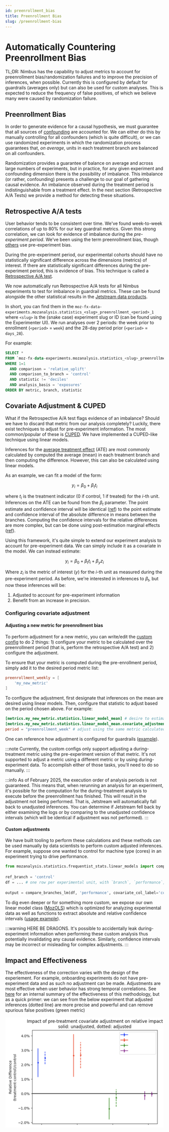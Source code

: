 ```yaml
---
id: preenrollment_bias
title: Preenrollment Bias
slug: /preenrollment-bias
---
```


# Automatically Countering Preenrollment Bias

TL;DR: Nimbus has the capability to adjust metrics to account for preenrollment bias/randomization failures and to improve the precision of inferences, when possible. Currently this is configured by default for guardrails (averages only) but can also be used for custom analyses. This is expected to reduce the frequency of false positives, of which we believe many were caused by randomization failure.

## Preenrollment Bias

In order to generate evidence for a causal hypothesis, we must guarantee that all sources of [confounding](https://en.wikipedia.org/wiki/Confounding) are accounted for. We can either do this by manually controlling for all confounders (which is quite difficult), or we can use randomized experiments in which the randomization process guarantees that, _on average_, units in each treatment branch are balanced on all confounders.

Randomization provides a guarantee of balance on average and across large numbers of experiments, but in practice, for any given experiment and confounding dimension there is the possibility of imbalance. This imbalance (or rather, confounding) presents a challenge to our goal of gathering causal evidence. An imbalance observed during the treatment period is indistinguishable from a treatment effect. In the next section (Retrospective A/A Tests) we provide a method for detecting these situations.

## Retrospective A/A tests

User behavior tends to be consistent over time. We've found week-to-week correlations of up to 80% for our key guardrail metrics. Given this strong correlation, we can look for evidence of imbalance during the _pre-experiment period_. We've been using the term preenrollment bias, though [others](https://www.statsig.com/blog/pre-experiment-bias-detection-statsig) use pre-experiment bias.

During the pre-experiment period, our experimental cohorts should have no statistically significant difference across the dimensions (metrics) of interest. If there are statistically significant differences during the pre-experiment period, this is evidence of bias. This technique is called a [Retrospective A/A test](https://www.microsoft.com/en-us/research/articles/patterns-of-trustworthy-experimentation-pre-experiment-stage/).

We now automatically run Retrospective A/A tests for all Nimbus experiments to test for imbalance in guardrail metrics. These can be found alongside the other statistical results in the [Jetstream data products](https://docs.telemetry.mozilla.org/datasets/jetstream.html#statistics-tables).

In short, you can find them in the `moz-fx-data-experiments.mozanalysis.statistics_<slug>_preenrollment_<period>_1` where `<slug>` is the (snake case) experiment slug or ID (can be found using the Experimenter UI). We run analyses over 2 periods: the week prior to enrollment (`<period>` = `week`) and the 28-day period prior (`<period>` = `days_28`).

For example:

```sql
SELECT *
FROM `moz-fx-data-experiments.mozanalysis.statistics_<slug>_preenrollment_week_1`
WHERE 1=1
  AND comparison = 'relative_uplift'
  AND comparison_to_branch = 'control'
  AND statistic != 'deciles'
  AND analysis_basis = 'exposures'
ORDER BY metric, branch, statistic
```

## Covariate Adjustment & CUPED

What if the Retrospective A/A test flags evidence of an imbalance? Should we have to discard that metric from our analysis completely? Luckily, there exist techniques to adjust for pre-experiment information. The most common/popular of these is [CUPED](https://www.statsig.com/blog/cuped). We have implemented a CUPED-like technique using linear models.

Inferences for the [average treatment effect](https://en.wikipedia.org/wiki/Average_treatment_effect) (ATE) are most commonly calculated by computed the average (mean) in each treatment branch and then computing the difference. However, this can also be calculated using linear models.

As an example, we can fit a model of the form:

$$y_i = \beta_0 + \beta_t t_i$$

where $t_i$ is the treatment indicator (0 if control, 1 if treated) for the $i$-th unit. Inferences on the ATE can be found from the $\beta_t$ parameter. The point estimate and confidence interval will be identical ([ref](https://www.refsmmat.com/courses/727/lecture-notes/linear-models.html#sec-ols-framework)) to the point estimate and confidence interval of the absolute difference in means between the branches. Computing the confidence intervals for the relative differences are more complex, but can be done using post-estimation marginal effects ([ref](https://stats.stackexchange.com/questions/646454/inferences-on-ratio-of-branch-means-in-randomized-experiment/646462#646462)).

Using this framework, it's quite simple to extend our experiment analysis to account for pre-experiment data. We can simply include it as a covariate in the model. We can instead estimate:

$$y_i = \beta_0 + \beta_t t_i + \beta_y z_i$$

Where $z_i$ is the metric of interest ($y$) for the $i$-th unit as measured during the pre-experiment period. As before, we're interested in inferences to $\beta_t$, but now these inferences will be:

1. Adjusted to account for pre-experiment information
2. Benefit from an increase in precision.

### Configuring covariate adjustment

#### Adjusting a new metric for preenrollment bias

To perform adjustment for a new metric, you can write/edit the [custom config](../jetstream/configuration.md#custom-experiment-configurations) to do 2 things: 1) configure your metric to be calculated over the preenrollment period (that is, perform the retrospective A/A test) and 2) configure the adjustment.

To ensure that your metric is computed during the pre-enrollment period, simply add it to the desired period metric list:

```toml
preenrollment_weekly = [
    'my_new_metric'
]
```

To configure the adjustment, first designate that inferences on the mean are desired using linear models. Then, configure that statistic to adjust based on the period chosen above. For example:

```toml
[metrics.my_new_metric.statistics.linear_model_mean] # desire to estimate the mean using linear models
[metrics.my_new_metric.statistics.linear_model_mean.covariate_adjustment] # desire to adjust that estimate
period = "preenrollment_week" # adjust using the same metric calculated during the week prior to enrollment
```

One can reference how adjustment is configured for guardrails ([example](https://github.com/mozilla/metric-hub/blob/main/jetstream/defaults/firefox_desktop.toml#L33-L67)).

:::note
Currently, the custom configs only support adjusting a during-treatment metric using the pre-experiment version of that metric. It's not supported to adjust a metric using a different metric or by using during-experiment data. To accomplish either of those tasks, you'll need to do so manually.
:::

:::info
As of February 2025, the execution order of analysis periods is not guaranteed. This means that, when rerunning an analysis for an experiment, it's possible for the computation for the during-treatment analysis to execute before the preenrollment has finished. This will result in the adjustment not being performed. That is, Jetstream will automatically fall back to unadjusted inferences. You can determine if Jetstream fell back by either examining the logs or by comparing to the unadjusted confidence intervals (which will be identical if adjustment was not performed).
:::

#### Custom adjustments

We have built tooling to perform these calculations and these methods can be used manually by data scientists to perform custom adjusted inferences. For example, suppose one wanted to control for machine type (cores) in an experiment trying to drive performance.

```python
from mozanalysis.statistics.frequentist_stats.linear_models import compare_branches_lm

ref_branch = 'control'
df = ... # one row per experimental unit, with `branch`, `performance`, and `cores` as columns

output = compare_branches_lm(df, 'performance', covariate_col_label='cores')
```

To dig even deeper or for something more custom, we expose our own linear model class ([MozOLS](https://github.com/mozilla/mozanalysis/blob/main/src/mozanalysis/frequentist_stats/linear_models/classes.py)) which is optimized for analyzing experimental data as well as functions to extract absolute and relative confidence intervals ([usage example](https://github.com/mozilla/mozanalysis/blob/main/src/mozanalysis/frequentist_stats/linear_models/functions.py#L505-L526)).

:::warning
HERE BE DRAGONS. It's possible to accidentally leak during-experiment information when performing these custom analysis thus potentially invalidating any causal evidence. Similarly, confidence intervals may be incorrect or misleading for complex adjustments.
:::

## Impact and Effectiveness

The effectiveness of the correction varies with the design of the experiement. For example, onboarding experiments do not have pre-experiment data and as such no adjustment can be made. Adjustments are most effective when user behavior has strong temporal correlations. See [here](https://docs.google.com/document/d/19iyqEidsEOYCPxHWi-3azqtlEqXL-46pttJ2GA7jSW8/edit?tab=t.0) for an internal summary of the effectiveness of this methodology, but as a quick primer: we can see from the below experiment that adjusted inferences (dotted line) are more precise and powerful and can remove spurious false positives (green metric)

![example](../../../static/img/preenrollment_example.png)
